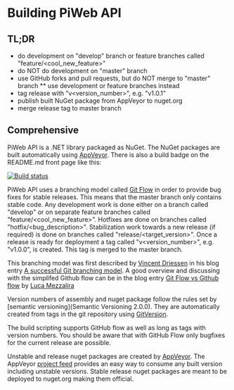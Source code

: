 Building PiWeb API
==================

TL;DR
-----

* do development on "develop" branch or feature branches called "feature/<cool_new_feature>"
* do NOT do development on "master" branch
* use GitHub forks and pull requests, but do NOT merge to "master" branch
** use development or feature branches instead
* tag release with "v<version_number>", e.g. "v1.0.1"
* publish built NuGet package from AppVeyor to nuget.org
* merge release tag to master branch

Comprehensive
-------------

PiWeb API is a .NET library packaged as NuGet. The NuGet packages are built automatically using
[AppVeyor](https://ci.appveyor.com/project/czjlorenz/piweb-api). There is also a build badge on
the README.md front page like this:

[![Build status](https://ci.appveyor.com/api/projects/status/q48run5x0ge40h9p?svg=true)](https://ci.appveyor.com/project/czjlorenz/piweb-api)

PiWeb API uses a branching model called
[Git Flow](http://nvie.com/posts/a-successful-git-branching-model/)
in order to provide bug fixes for stable releases. This means that the master branch
only contains stable code. Any development work is done either on a branch called "develop"
or on separate feature branches called "feature/<cool_new_feature>". Hotfixes are done
on branches called "hotfix/<bug_description>". Stabilization work towards a new
release (if required) is done on branches called "release/<target_version>". Once a
release is ready for deployment a tag called "v<version_number>", e.g. "v1.0.0", is
created. This tag is merged to the master branch.

This branching model was first described by [Vincent Driessen](http://nvie.com/) in
his blog entry
[A successful Git branching model](http://nvie.com/posts/a-successful-git-branching-model/).
A good overview and discussing with the simplifed Github flow can be in the blog entry
[Git Flow vs Github flow](https://lucamezzalira.com/2014/03/10/git-flow-vs-github-flow/)
by [Luca Mezzalira](https://lucamezzalira.com/)

Version numbers of assembly and nuget package follow the rules set by
[semantic versioning](Semantic Versioning 2.0.0). They are automatically created
from tags in the git repository using
[GitVersion](https://gitversion.readthedocs.io/en/latest/examples/).

The build scripting supports GitHub flow as well as long as tags with version
numbers. You should be aware that with GitHub Flow only bugfixes for the
current release are possible.

Unstable and release nuget packages are created by [AppVeyor](https://ci.appveyor.com/project/czjlorenz/piweb-api).
The AppVeyor [project feed](https://ci.appveyor.com/nuget/piweb-api) provides
an easy way to consume any built version including unstable versions.
Stable release nuget packages are meant to be deployed to nuget.org making them
official.
